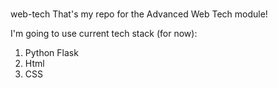 #
web-tech
That's my repo for the Advanced Web Tech module!


I'm going to use current tech stack (for now): 

1. Python Flask
2. Html
3. CSS
